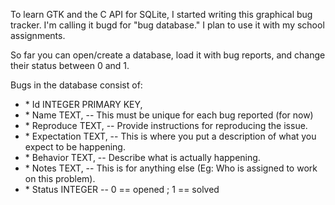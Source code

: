 To learn GTK and the C API for SQLite, I started writing this graphical bug tracker.
I'm calling it bugd for "bug database." I plan to use it with my school assignments.

So far you can open/create a database, load it with bug reports, and change their status
between 0 and 1.

Bugs in the database consist of:
<ul>
    <li>* Id INTEGER PRIMARY KEY,</li>
    <li>* Name TEXT,          -- This must be unique for each bug reported (for now)</li>
    <li>* Reproduce TEXT,     -- Provide instructions for reproducing the issue.</li>
    <li>* Expectation TEXT,   -- This is where you put a description of what you expect to be happening.</li>
    <li>* Behavior TEXT,      -- Describe what is actually happening.</li>
    <li>* Notes TEXT,         -- This is for anything else (Eg: Who is assigned to work on this problem).</li>
    <li>* Status INTEGER      -- 0 == opened ; 1 == solved</li>
</ul>
